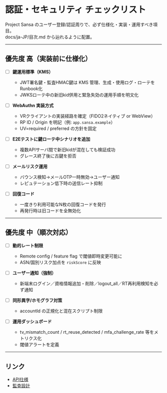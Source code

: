 # 認証・セキュリティ チェックリスト

Project Sansa のユーザー登録/認証周りで、必ず仕様化・実装・運用すべき項目。  
docs/ja-JP/目次.md から辿れるように配置。

---

## 優先度 高（実装前に仕様化）

- [ ] **鍵運用標準（KMS）**
  - JWT署名鍵・監査HMAC鍵は KMS 管理、生成・使用ログ・ローテをRunbook化
  - JWKSローテ中の新旧kid併用と緊急失効の運用手順を明文化

- [ ] **WebAuthn 実装方式**
  - VRクライアントの実装経路を確定（FIDO2ネイティブ or WebView）
  - RP ID / Origin を明記（例: `app.sansa.example`）
  - UV=required / preferred の方針を固定

- [ ] **E2Eテストに鍵ローテ中シナリオを追加**
  - 複数APIサーバ間で新旧kidが混在しても検証成功
  - グレース終了後に古鍵を拒否

- [ ] **メールリスク運用**
  - バウンス検知→メールOTP一時無効→ユーザー通知
  - レピュテーション低下時の送信レート抑制

- [ ] **回復コード**
  - 一度きり利用可能なN枚の回復コードを発行
  - 再発行時は旧コードを全無効化

---

## 優先度 中（順次対応）

- [ ] **動的レート制限**
  - Remote config / feature flag で閾値即時変更可能に
  - ASN/国別リスク加点を `riskScore` に反映

- [ ] **ユーザー通知（強制）**
  - 新端末ログイン／資格情報追加・削除／logout_all／RT再利用検知を必ず通知

- [ ] **同形異字/ホモグラフ対策**
  - accountId の正規化と混在スクリプト制限

- [ ] **運用ダッシュボード**
  - tv_mismatch_count / rt_reuse_detected / mfa_challenge_rate 等をメトリクス化
  - 閾値アラートを定義

---

## リンク

- [API仕様](../API仕様/)
- [監査設計](./監査.md)
